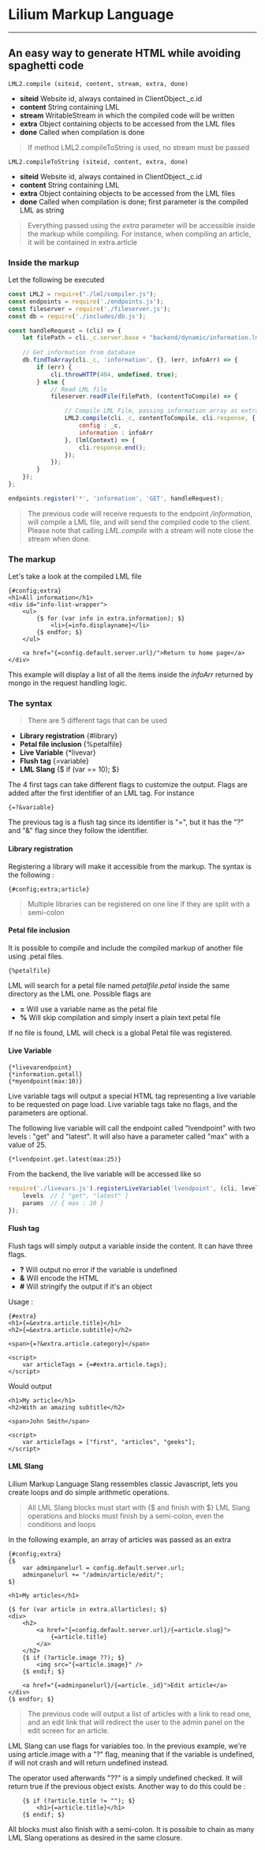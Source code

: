# Lilium Markup Language
---
## An easy way to generate HTML while avoiding spaghetti code

``LML2.compile (siteid, content, stream, extra, done)``
* **siteid** Website id, always contained in ClientObject.\_c.id
* **content** String containing LML 
* **stream** WritableStream in which the compiled code will be written
* **extra** Object containing objects to be accessed from the LML files
* **done** Called when compilation is done

> If method LML2.compileToString is used, no stream must be passed

``LML2.compileToString (siteid, content, extra, done)``
* **siteid** Website id, always contained in ClientObject.\_c.id
* **content** String containing LML 
* **extra** Object containing objects to be accessed from the LML files
* **done** Called when compilation is done; first parameter is the compiled LML as string

> Everything passed using the *extra* parameter will be accessible inside the markup while compiling. For instance, when compiling an article, it will be contained in extra.article

### Inside the markup
Let the following be executed
```javascript
const LML2 = require("./lml/compiler.js");
const endpoints = require('./endpoints.js');
const fileserver = require('./fileserver.js');
const db = require('./includes/db.js');

const handleRequest = (cli) => {
    let filePath = cli._c.server.base + "backend/dynamic/information.lml";
    
    // Get information from database
    db.findToArray(cli._c, 'information', {}, (err, infoArr) => {
        if (err) {
            cli.throwHTTP(404, undefined, true);
        } else {
            // Read LML file
            fileserver.readFile(filePath, (contentToCompile) => {

                // Compile LML File, passing information array as extra
                LML2.compile(cli._c, contentToCompile, cli.response, {
                    config : _c,
                    information : infoArr
                }, (lmlContext) => {
                    cli.response.end();
                });
            });
        }
    });
};

endpoints.register('*', 'information', 'GET', handleRequest);
```

> The previous code will receive requests to the endpoint */information*, will compile a LML file, and will send the compiled code to the client. Please note that calling *LML.compile* with a stream will note close the stream when done.

### The markup

Let's take a look at the compiled LML file
```
{#config;extra}
<h1>All information</h1>
<div id="info-list-wrapper">
    <ul>
        {$ for (var info in extra.information); $}
            <li>{=info.displayname}</li>
        {$ endfor; $}
    </ul>

    <a href="{=config.default.server.url}/">Return to home page</a>
</div>
```

This example will display a list of all the items inside the *infoArr* returned by mongo in the request handling logic. 

### The syntax

> There are 5 different tags that can be used
* **Library registration** {#library}
* **Petal file inclusion** {%petalfile}
* **Live Variable** {*livevar}
* **Flush tag** {=variable}
* **LML Slang** {$ if (var == 10); $}

The 4 first tags can take different flags to customize the output. Flags are added after the first identifier of an LML tag. For instance 
```
{=?&variable}
```
The previous tag is a flush tag since its identifier is "=", but it has the "?" and "&" flag since they follow the identifier. 

#### Library registration

Registering a library will make it accessible from the markup. The syntax is the following : 
```
{#config;extra;article}
```
> Multiple libraries can be registered on one line if they are split with a semi-colon

#### Petal file inclusion

It is possible to compile and include the compiled markup of another file using .petal files.
```
{%petalfile}
``` 

LML will search for a petal file named *petalfile.petal* inside the same directory as the LML one. Possible flags are
* **=** Will use a variable name as the petal file
* **%** Will skip compilation and simply insert a plain text petal file

If no file is found, LML will check is a global Petal file was registered.

#### Live Variable
```
{*livevarendpoint}
{*information.getall}
{*myendpoint(max:10)}
```

Live variable tags will output a special HTML tag representing a live variable to be requested on page load. Live variable tags take no flags, and the parameters are optional.

The following live variable will call the endpoint called "lvendpoint" with two levels : "get" and "latest". It will also have a parameter called "max" with a value of 25.
```
{*lvendpoint.get.latest(max:25)}
```

From the backend, the live variable will be accessed like so
```javascript
require('./livevars.js').registerLiveVariable('lvendpoint', (cli, levels, params, send) => {
    levels  // [ "get", "latest" ]
    params  // { max : 10 }
});
```

#### Flush tag
Flush tags will simply output a variable inside the content. It can have three flags.
* **?** Will output no error if the variable is undefined
* **&** Will encode the HTML 
* **#** Will stringify the output if it's an object

Usage :
```
{#extra}
<h1>{=&extra.article.title}</h1>
<h2>{=&extra.article.subtitle}</h2>

<span>{=?&extra.article.category}</span>

<script>
    var articleTags = {=#extra.article.tags};
</script>
```

Would output
```
<h1>My article</h1>
<h2>With an amazing subtitle</h2>

<span>John Smith</span>

<script>
    var articleTags = ["first", "articles", "geeks"];
</script>
```

#### LML Slang

Lilium Markup Language Slang ressembles classic Javascript, lets you create loops and do simple arithmetic operations.

> All LML Slang blocks must start with {$ and finish with $}
> LML Slang operations and blocks must finish by a semi-colon, even the conditions and loops

In the following example, an array of articles was passed as an extra
```
{#config;extra}
{$
    var adminpanelurl = config.default.server.url;
    adminpanelurl += "/admin/article/edit/";
$}

<h1>My articles</h1>

{$ for (var article in extra.allarticles); $}
<div>
    <h2>
        <a href="{=config.default.server.url}/{=article.slug}">
            {=article.title}
        </a>
    </h2>
    {$ if (?article.image ??); $}
        <img src="{=article.image}" />
    {$ endif; $}

    <a href="{=adminpanelurl}/{=article._id}">Edit article</a>
</div>
{$ endfor; $}
```
> The previous code will output a list of articles with a link to read one, and an edit link that will redirect the user to the admin panel on the edit screen for an article.

LML Slang can use flags for variables too. In the previous example, we're using article.image with a "?" flag, meaning that if the variable is undefined, if will not crash and will return undefined instead.

The operator used afterwards "??" is a simply undefined checked. It will return true if the previous object exists. Another way to do this could be : 
```
    {$ if (?article.title != ""); $}
        <h1>{=article.title}</h1>
    {$ endif; $}
```

All blocks must also finish with a semi-colon. It is possible to chain as many LML Slang operations as desired in the same closure. 


